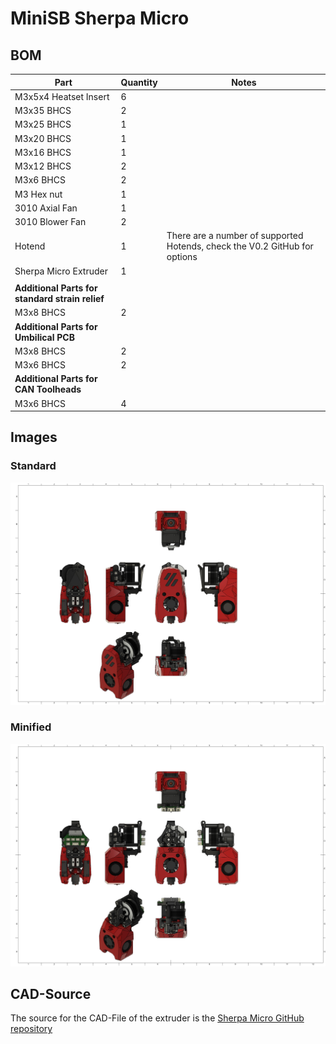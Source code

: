 # MiniSB Sherpa Micro

## BOM

| Part                                            | Quantity | Notes                                                                      |
| ----------------------------------------------- | -------- | -------------------------------------------------------------------------- |
| M3x5x4 Heatset Insert                           | 6        |
| M3x35 BHCS                                      | 2        |                                                                            |
| M3x25 BHCS                                      | 1        |                                                                            |
| M3x20 BHCS                                      | 1        |                                                                            |
| M3x16 BHCS                                      | 1        |
| M3x12 BHCS                                      | 2        |
| M3x6 BHCS                                       | 2        |
| M3 Hex nut                                      | 1        |
| 3010 Axial Fan                                  | 1        |
| 3010 Blower Fan                                 | 2        |
| Hotend                                          | 1        | There are a number of supported Hotends, check the V0.2 GitHub for options |
| Sherpa Micro Extruder                           | 1        |
|                                                 |          |                                                                            |
| **Additional Parts for standard strain relief** |
| M3x8 BHCS                                       | 2        |                                                                            |
| **Additional Parts for Umbilical PCB**          |
| M3x8 BHCS                                       | 2        |                                                                            |
| M3x6 BHCS                                       | 2        |                                                                            |
| **Additional Parts for CAN Toolheads**          |
| M3x6 BHCS                                       | 4        |                                                                            |

## Images

### Standard

![Standard](images/Sherpa_Micro.png)

### Minified

![Minified](images/Sherpa_Micro_Minified.png)

## CAD-Source

The source for the CAD-File of the extruder is the [Sherpa Micro GitHub repository](https://github.com/Annex-Engineering/Sherpa_Micro-Extruder)
